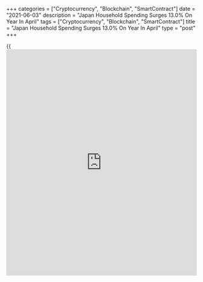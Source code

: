 +++
categories = ["Cryptocurrency", "Blockchain", "SmartContract"]
date = "2021-06-03"
description = "Japan Household Spending Surges 13.0% On Year In April"
tags = ["Cryptocurrency", "Blockchain", "SmartContract"]
title = "Japan Household Spending Surges 13.0% On Year In April"
type = "post"
+++

{{<iframe id="large-banner" src="https://www.bounty.group/#slide=7.0" width="100%" height="600" scrolling="no" style="border: 0px solid rgb(216, 221, 230); border-radius: 3px;">}}

The average of household spending in Japan was up 13.0 percent on year
in April, the Ministry of Internal Affairs and Communications said on
Friday - coming in at 310,043 yen.

That blew away forecasts for an increase of 9.3 percent following the
6.2 percent gain in March.

On a monthly basis, household spending rose 0.1 percent - again
exceeding expectations for a decline of 2.2 percent following the 7.2
percent jump in the previous month.

The average of monthly income per household stood at 543,063 yen, up 2.8
percent on year.

For comments and feedback [contact](https://www.playgroundfx.com/contact/): editorial@rtt[news](https://www.letsplayfx.com/blog/forex-news-website/).com

[Economic News][1]

 **What parts of the world are seeing the best (and worst) economic
performances lately? Click[here][2] to check out our [Econ Scorecard][2]
and find out! See up-to-the-moment [ranking](https://www.playgroundfx.com/blog/crypto-exchange-ranking/)s for the best and worst
performers in [GDP][3], [unemployment rate][4], [inflation][5] and much
more.**

   1. www.rtt[news](https://www.letsplayfx.com/blog/forex-news-website/).com/Content/EconomicNews.aspx
   2. www.rtt[news](https://www.letsplayfx.com/blog/forex-news-website/).com/economic-scorecard/world-rank/unemployment-rate/highest-performance.aspx
   3. www.rtt[news](https://www.letsplayfx.com/blog/forex-news-website/).com/economic-scorecard/world-rank/GDP/highest-performance.aspx
   4. www.rtt[news](https://www.letsplayfx.com/blog/forex-news-website/).com/economic-scorecard/world-rank/unemployment-rate/lowest-performance.aspx
   5. www.rtt[news](https://www.letsplayfx.com/blog/forex-news-website/).com/economic-scorecard/world-rank/CPI/highest-performance.aspx
